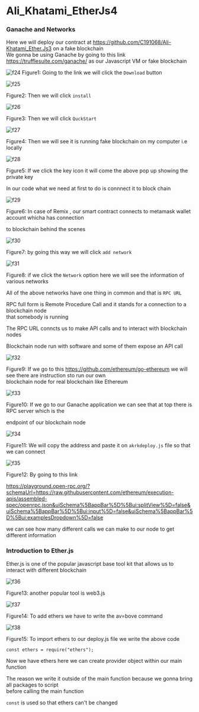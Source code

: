 # Ali_Khatami_EtherJs4

### Ganache and Networks

Here we will deploy our contract at https://github.com/C191068/Ali-Khatami_Ether.Js3  on a fake blockchain <br>
We gonna be using Ganache by going to this link https://trufflesuite.com/ganache/ as our Javascript VM or fake blockchain <br>

![f24](https://github.com/C191068/Ali_Khatami_EtherJs4/assets/89090776/0e999b9c-1cc5-4393-8a7c-fb1440b96758)
Figure1: Going to the link we will click the ```Download``` button <br>

![f25](https://github.com/C191068/Ali_Khatami_EtherJs4/assets/89090776/cbbac0ff-b514-40f1-af0b-215cffef1daa)

Figure2: Then we will click ```install``` <br>

![f26](https://github.com/C191068/Ali_Khatami_EtherJs4/assets/89090776/d68d3824-f3bc-45a4-94f8-13099a6c90d4)

Figure3: Then we will click ```QuckStart``` <br>

![f27](https://github.com/C191068/Ali_Khatami_EtherJs4/assets/89090776/922ba5d7-95fc-49e5-8b0a-77b9f529ceef)

Figure4: Then we will see it is running fake blockchain on my computer i.e locally <br>

![f28](https://github.com/C191068/Ali_Khatami_EtherJs4/assets/89090776/91859fee-5059-4078-9fd5-6147247252a3)

Figure5: If we click the key icon it will come the above pop up showing the private key <br>

In our code what we need at first to do is connnect it to block chain <br>

![f29](https://github.com/C191068/Ali_Khatami_EtherJs4/assets/89090776/4f8a4062-bdd7-4a03-bbe9-efe043ddf8fc)

Figure6: In case of Remix , our smart contract connects to metamask wallet account whicha has connection <br>

to blockchain behind the scenes <br>

![f30](https://github.com/C191068/Ali_Khatami_EtherJs4/assets/89090776/8110cd63-339a-45c6-9fa2-f1d48bc5a2bd)

Figure7: by going this way we will click ```add network``` <br>

![f31](https://github.com/C191068/Ali_Khatami_EtherJs4/assets/89090776/0d5cd92e-c3a2-42fd-9986-cbd319c8232a)

Figure8: if we click the ```Network``` option here we will see the information of various networks <br>

All of the above networks have one thing in common and that is ```RPC URL``` <br>

RPC full form is Remote Procedure Call and it stands for a connection to a blockchain node <br>
that somebody is running <br>

The RPC URL conncts us to make API calls and to interact with blockchain nodes <br>

Blockchain node run with software and some of them expose an API call <br>



![f32](https://github.com/C191068/Ali_Khatami_EtherJs4/assets/89090776/79463fc4-548e-477c-8761-bb113434eaa2)


Figure9: If we go to this https://github.com/ethereum/go-ethereum we will see there are instruction sto run our own<br>
blockchain node for real blockchain like Ethereum <br>

![f33](https://github.com/C191068/Ali_Khatami_EtherJs4/assets/89090776/0548e6ef-3e0b-4084-8955-50b7b43f9f8f)

Figure10: If we go to our Ganache application we can see that at top there is RPC server which is the <br>

endpoint of our blockchain node <br>


![f34](https://github.com/C191068/Ali_Khatami_EtherJs4/assets/89090776/ba94d236-b6c5-42a2-a6aa-cbd65ae4699f)

Figure11: We will copy the address and paste it on ```akrkdeploy.js``` file so that we can connect  <br>



![f35](https://github.com/C191068/Ali_Khatami_EtherJs4/assets/89090776/a748c902-bb5d-41ee-b005-fdbbb0c51a80)


Figure12: By going to this link 

https://playground.open-rpc.org/?schemaUrl=https://raw.githubusercontent.com/ethereum/execution-apis/assembled-spec/openrpc.json&uiSchema%5BappBar%5D%5Bui:splitView%5D=false&uiSchema%5BappBar%5D%5Bui:input%5D=false&uiSchema%5BappBar%5D%5Bui:examplesDropdown%5D=false

we can see how many different calls we can make to our node to get different information <br>

### Introduction to Ether.js 

Ether.js is one of the popular javascript base tool kit that allows us to interact with different blockchain <br>

![f36](https://github.com/C191068/Ali_Khatami_EtherJs4/assets/89090776/7acef845-5ac8-4517-8c62-ba6c123ccb24)

Figure13: another popular tool is web3.js <br>

![f37](https://github.com/C191068/Ali_Khatami_EtherJs4/assets/89090776/3ddc536b-53c8-4d3b-95a1-d5e2c739073e)

Figure14: To add ethers we have to write the av=bove command <br>


![f38](https://github.com/C191068/Ali_Khatami_EtherJs4/assets/89090776/3cb43158-d7f2-45a1-84da-2496aedbd8c9)

Figure15: To import ethers to our deploy.js file we write the above code <br>

```
const ethers = require("ethers");

```

Now we have ethers here we can create provider object within our main function <br>

The reason we write it outside of the main function because we gonna bring all packages to script <br>
before calling the main function <br>

```const``` is used so that ethers can't be changed <br>






